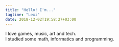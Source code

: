 ```yaml
---
title: "Hello! I'm..."
tagline: "Lexi"
date: 2018-12-02T19:58:27+03:00
---
```

I love games, music, art and tech.\
I studied some math, informatics and programming.
